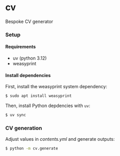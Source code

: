 # cv

Bespoke CV generator

### Setup

#### Requirements

- uv (python 3.12)
- weasyprint

#### Install dependencies

First, install the weasyprint system dependency:

```bash
$ sudo apt install weasyprint
```

Then, install Python depdencies with `uv`:

```bash
$ uv sync
```

### CV generation

Adjust values in _contents.yml_ and generate outputs:

```bash
$ python -m cv.generate
```
